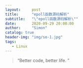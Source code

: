 ```yaml
---
layout:     post
title:      "epoll函数源码解析"
subtitle:   "\"epoll函数源码解析\""
date:       2020-09-29 20:00:00
author:     "Simon"
catalog: true
header-img: "img/se-1.jpg"
tags:
   - Linux
---
```


> “Better code, better life. ”